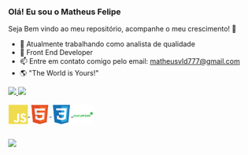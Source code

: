### Olá! Eu sou o Matheus Felipe 
Seja Bem vindo ao meu repositório, acompanhe o meu crescimento! 👋


- 🔭 Atualmente trabalhando como analista de qualidade
- 🌱 Front End Developer
- 📫 Entre em contato comigo pelo email: matheusvld777@gmail.com
- 🌎 "The World is Yours!"

<div>
  <a href="https://github.com/MatheusF3lipe">
  <img height="180em" src="https://github-readme-stats.vercel.app/api?username=MatheusF3lipe&show_icons=true&theme=radical&include_all_commits=true&count_private=true"/>
  <img height="180em" src="https://github-readme-stats.vercel.app/api/top-langs/?username=MatheusF3lipe&layout=compact&langs_count=7&theme=radical "/>
</div>
  
  <div style="display: inline_block"><br>
  <img align="center" alt="Zali-Js" height="40" width="40" src="https://raw.githubusercontent.com/devicons/devicon/master/icons/javascript/javascript-plain.svg">
  <img align="center" alt="Zali-HTML" height="40" width="40" src="https://raw.githubusercontent.com/devicons/devicon/master/icons/html5/html5-original.svg">
  <img align="center" alt="Zali-CSS" height="40" width="40" src="https://raw.githubusercontent.com/devicons/devicon/master/icons/css3/css3-original.svg">
  <img align="center" alt="Zali-CSS" height="40" width="40" src="https://raw.githubusercontent.com/devicons/devicon/master/icons/cucumber/cucumber-plain-wordmark.svg"> 
</div>
  
  ##
 <div>
   <a href="https://www.linkedin.com/in/matheus-felipe-7aa2641b1/" target="_blank"><img src="https://img.shields.io/badge/-LinkedIn-%230077B5?style=for-the-badge&logo=linkedin&logoColor=white" target="_blank"></a> 
  </div>
   
